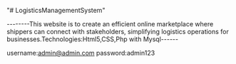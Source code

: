 "# LogisticsManagementSystem" 

--------This website is to create an efficient online marketplace
where shippers can connect with stakeholders,
simplifying logistics operations for
businesses.Technologies:Html5,CSS,Php with Mysql------

username:admin@admin.com
password:admin123

